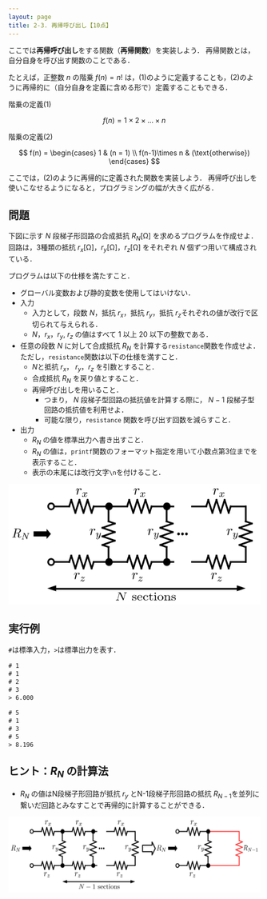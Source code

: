 ```yaml
---
layout: page
title: 2-3. 再帰呼び出し【10点】
---
```


ここでは**再帰呼び出し**をする関数（**再帰関数**）を実装しよう．
再帰関数とは，自分自身を呼び出す関数のことである．

たとえば，正整数 $n$ の階乗 $f(n)=n!$ は，(1)のように定義することも，(2)のように再帰的に（自分自身を定義に含める形で）定義することもできる．

階乗の定義(1)

$$
f(n) = 1\times 2\times\dots \times n
$$

階乗の定義(2)

$$
f(n) = \begin{cases}
    1 & (n = 1) \\
    f(n-1)\times n & (\text{otherwise})
    \end{cases}
$$

ここでは，(2)のように再帰的に定義された関数を実装しよう．
再帰呼び出しを使いこなせるようになると，プログラミングの幅が大きく広がる．

## 問題

下図に示す $N$ 段梯子形回路の合成抵抗 $R_N$[Ω] を求めるプログラムを作成せよ．
回路は，3種類の抵抗 $r_x$[Ω]，$r_y$[Ω]，$r_z$[Ω] をそれぞれ $N$ 個ずつ用いて構成されている．

プログラムは以下の仕様を満たすこと．

- グローバル変数および静的変数を使用してはいけない．
- 入力
  - 入力として，段数 $N$，抵抗 $r_x$，抵抗 $r_y$，抵抗 $r_z$それぞれの値が改行で区切られて与えられる．
  - $N$，$r_x$，$r_y$, $r_z$ の値はすべて 1 以上 20 以下の整数である．
- 任意の段数 $N$ に対して合成抵抗 $R_N$ を計算する`resistance`関数を作成せよ．ただし，`resistance`関数は以下の仕様を満すこと．
  - $N$と抵抗 $r_x$， $r_y$，$r_z$ を引数とすること．
  - 合成抵抗 $R_N$ を戻り値とすること．
  - 再帰呼び出しを用いること．
	- つまり， $N$ 段梯子型回路の抵抗値を計算する際に， $N-1$ 段梯子型回路の抵抗値を利用せよ．
    - 可能な限り，`resistance` 関数を呼び出す回数を減らすこと．
- 出力
  - $R_N$ の値を標準出力へ書き出すこと．
  - $R_N$ の値は，`printf`関数のフォーマット指定を用いて小数点第3位までを表示すること．
  - 表示の末尾には改行文字`\n`を付けること．

![N段梯子形回路](./circuit1.png "N段梯子形回路")

## 実行例

`#`は標準入力，`>`は標準出力を表す．

```
# 1
# 1
# 2
# 3
> 6.000
```

```
# 5
# 1
# 3
# 5
> 8.196
```

## ヒント：$R_N$ の計算法
- $R_N$ の値はN段梯子形回路が抵抗 $r_y$ とN-1段梯子形回路の抵抗 $R_{N-1}$を並列に繋いだ回路とみなすことで再帰的に計算することができる．

![N段梯子形回路](./circuit2.png "N段梯子形回路での抵抗 $R_N$ と 抵抗$R_{N-1}$ の関係")
